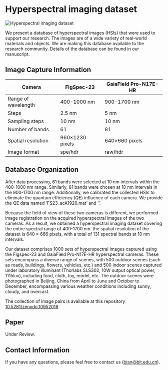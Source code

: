 # **Hyperspectral imaging dataset**


![Hyperspectral imaging dataset](fig/Dataset.png)

We present a database of hyperspectral images (HSIs) that were used to support our research. The images are of a wide variety of real-world materials and objects. We are making this database available to the research community. Details of the database can be found in our manuscript.


## **Image Capture Information**
| Camera              | FigSpec-23      | GaiaField Pro-N17E-HR |
| ------------------- | --------------- | --------------------- |
| Range of wavelength | 400-1000 nm     | 900-1700 nm           |
| Steps               | 2.5 nm          | 5 nm                  |
| Sampling steps      | 10 nm           | 10 nm                 |
| Number of bands     | 61              | 81                    |
| Spatial resolution  | 960×1230 pixels | 640×660 pixels        |
| Image format        | spe/hdr         | raw/hdr               |


## **Database Organization**
After data processing, 61 bands were selected at 10 nm intervals within the 400-1000 nm range. Similarly, 81 bands were chosen at 10 nm intervals in the 900-1700 nm range. Additionally, we calibrated the collected HSIs to eliminate the quantum efficiency (QE) influence of each camera. We provide the QE data named ‘FS23_acA1920.mat’ and ‘’.

Because the field of view of these two cameras is different, we performed image registration on the acquired hyperspectral images of the two cameras. As a result, we obtained a hyperspectral imaging dataset covering the entire spectral range of 400-1700 nm. the spatial resolution of the dataset is 640 × 666 pixels, with a total of 131 spectral bands at 10 nm intervals.

Our dataset comprises 1000 sets of hyperspectral images captured using the Figspec-23 and GaiaField Pro-N17E-HR hyperspectral cameras. These sets encompass a diverse range of scenes, with 500 outdoor scenes (such as roads, buildings, flowers, vehicles, etc.) and 500 indoor scenes captured under laboratory illuminant (Thorlabs SLS302, 10W output optical power, 1115lux), including food, cloth, toy, model, etc. The outdoor scenes were photographed in Beijing, China from April to June and October to December, encompassing various weather conditions including sunny, cloudy, and overcast.

The collection of image pairs is available at this repository [10.5281/zenodo.10952018](https://zenodo.org/doi/10.5281/zenodo.10952017)
 

## Paper
Under Review.


## Contact Information
If you have any questions, please feel free to contact us (bian@bit.edu.cn).

